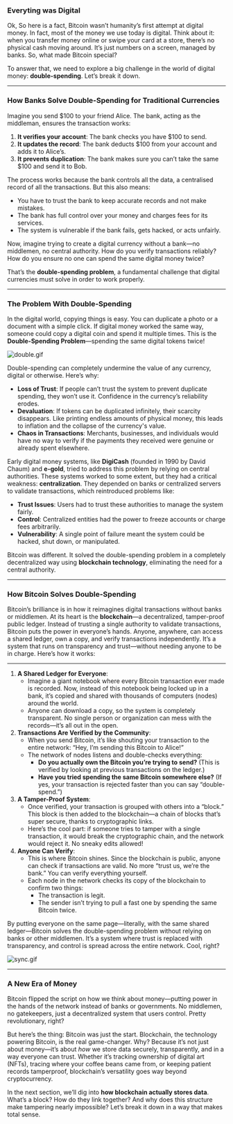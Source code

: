 ### **Everyting was Digital**

Ok, So here is a fact, Bitcoin wasn’t humanity’s first attempt at digital money. In fact, most of the money we use today is digital. Think about it: when you transfer money online or swipe your card at a store, there’s no physical cash moving around. It’s just numbers on a screen, managed by banks. So, what made Bitcoin special?

To answer that, we need to explore a big challenge in the world of digital money: **double-spending**. Let’s break it down.

---

### **How Banks Solve Double-Spending for Traditional Currencies**

Imagine you send $100 to your friend Alice. The bank, acting as the middleman, ensures the transaction works:

1. **It verifies your account**: The bank checks you have $100 to send.
2. **It updates the record**: The bank deducts $100 from your account and adds it to Alice’s.
3. **It prevents duplication**: The bank makes sure you can’t take the same $100 and send it to Bob.

The process works because the bank controls all the data, a centralised record of all the transactions. But this also means:

- You have to trust the bank to keep accurate records and not make mistakes.
- The bank has full control over your money and charges fees for its services.
- The system is vulnerable if the bank fails, gets hacked, or acts unfairly.

Now, imagine trying to create a digital currency without a bank—no middlemen, no central authority. How do you verify transactions reliably? How do you ensure no one can spend the same digital money twice?

That’s the **double-spending problem**, a fundamental challenge that digital currencies must solve in order to work properly.

---

### **The Problem With Double-Spending**

In the digital world, copying things is easy. You can duplicate a photo or a document with a simple click. If digital money worked the same way, someone could copy a digital coin and spend it multiple times. This is the **Double-Spending Problem**—spending the same digital tokens twice!

![double.gif](https://prod-files-secure.s3.us-west-2.amazonaws.com/242e655f-b43c-479d-b617-372c15b0a064/a921fd2d-c978-4d8b-b671-cfff9e5f6cb6/double.gif)

Double-spending can completely undermine the value of any currency, digital or otherwise. Here’s why:

- **Loss of Trust**: If people can’t trust the system to prevent duplicate spending, they won’t use it. Confidence in the currency’s reliability erodes.
- **Devaluation**: If tokens can be duplicated infinitely, their scarcity disappears. Like printing endless amounts of physical money, this leads to inflation and the collapse of the currency's value.
- **Chaos in Transactions**: Merchants, businesses, and individuals would have no way to verify if the payments they received were genuine or already spent elsewhere.

Early digital money systems, like **DigiCash** (founded in 1990 by David Chaum) and **e-gold**, tried to address this problem by relying on central authorities. These systems worked to some extent, but they had a critical weakness: **centralization**. They depended on banks or centralized servers to validate transactions, which reintroduced problems like:

- **Trust Issues**: Users had to trust these authorities to manage the system fairly.
- **Control**: Centralized entities had the power to freeze accounts or charge fees arbitrarily.
- **Vulnerability**: A single point of failure meant the system could be hacked, shut down, or manipulated.

Bitcoin was different. It solved the double-spending problem in a completely decentralized way using **blockchain technology**, eliminating the need for a central authority.

---

### **How Bitcoin Solves Double-Spending**

Bitcoin’s brilliance is in how it reimagines digital transactions without banks or middlemen. At its heart is the **blockchain**—a decentralized, tamper-proof public ledger. Instead of trusting a single authority to validate transactions, Bitcoin puts the power in everyone’s hands. Anyone, anywhere, can access a shared ledger, own a copy, and verify transactions independently. It’s a system that runs on transparency and trust—without needing anyone to be in charge. Here’s how it works:

---

1. **A Shared Ledger for Everyone**:
    - Imagine a giant notebook where every Bitcoin transaction ever made is recorded. Now, instead of this notebook being locked up in a bank, it’s copied and shared with thousands of computers (nodes) around the world.
    - Anyone can download a copy, so the system is completely transparent. No single person or organization can mess with the records—it’s all out in the open.
2. **Transactions Are Verified by the Community**:
    - When you send Bitcoin, it’s like shouting your transaction to the entire network: “Hey, I’m sending this Bitcoin to Alice!”
    - The network of nodes listens and double-checks everything:
        - **Do you actually own the Bitcoin you’re trying to send?** (This is verified by looking at previous transactions on the ledger.)
        - **Have you tried spending the same Bitcoin somewhere else?** (If yes, your transaction is rejected faster than you can say “double-spend.”)
3. **A Tamper-Proof System**:
    - Once verified, your transaction is grouped with others into a “block.” This block is then added to the blockchain—a chain of blocks that’s super secure, thanks to cryptographic links.
    - Here’s the cool part: if someone tries to tamper with a single transaction, it would break the cryptographic chain, and the network would reject it. No sneaky edits allowed!
4. **Anyone Can Verify**:
    - This is where Bitcoin shines. Since the blockchain is public, anyone can check if transactions are valid. No more “trust us, we’re the bank.” You can verify everything yourself.
    - Each node in the network checks its copy of the blockchain to confirm two things:
        - The transaction is legit.
        - The sender isn’t trying to pull a fast one by spending the same Bitcoin twice.

By putting everyone on the same page—literally, with the same shared ledger—Bitcoin solves the double-spending problem without relying on banks or other middlemen. It’s a system where trust is replaced with transparency, and control is spread across the entire network. Cool, right?

![sync.gif](https://prod-files-secure.s3.us-west-2.amazonaws.com/242e655f-b43c-479d-b617-372c15b0a064/0a6356dd-9287-4d53-9f89-8d18c6142be6/sync.gif)

---

### **A New Era of Money**

Bitcoin flipped the script on how we think about money—putting power in the hands of the network instead of banks or governments. No middlemen, no gatekeepers, just a decentralized system that users control. Pretty revolutionary, right?

But here’s the thing: Bitcoin was just the start. Blockchain, the technology powering Bitcoin, is the real game-changer. Why? Because it’s not just about money—it’s about *how* we store data securely, transparently, and in a way everyone can trust. Whether it’s tracking ownership of digital art (NFTs), tracing where your coffee beans came from, or keeping patient records tamperproof, blockchain’s versatility goes way beyond cryptocurrency.

In the next section, we’ll dig into **how blockchain actually stores data**. What’s a block? How do they link together? And why does this structure make tampering nearly impossible? Let’s break it down in a way that makes total sense.